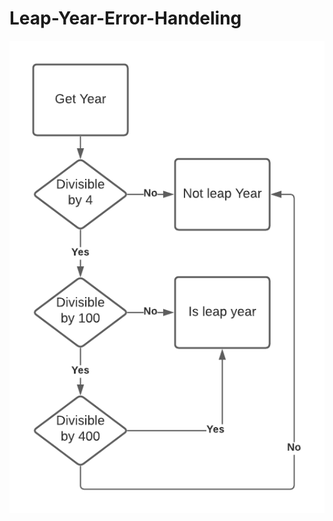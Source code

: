 # Leap-Year-Error-Handeling
![flowchart](https://github.com/AJ-Protzel/Leap-Year-Error-Handeling/blob/master/FlowChart.png)

